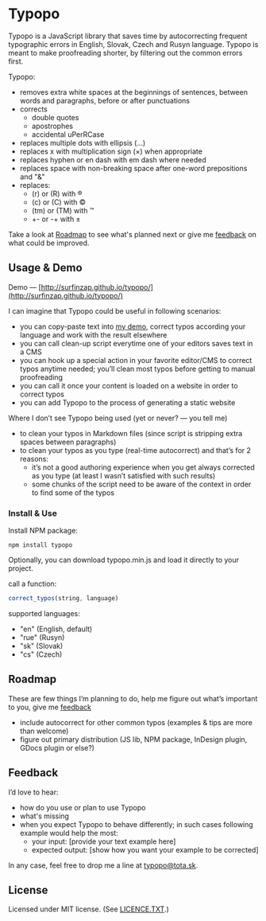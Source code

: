 # Typopo

Typopo is a JavaScript library that saves time by autocorrecting frequent typographic errors in English, Slovak, Czech and Rusyn language. Typopo is meant to make proofreading shorter, by filtering out the common errors first.

Typopo:
* removes extra white spaces at the beginnings of sentences, between words and paragraphs, before or after punctuations
* corrects
	* double quotes
	* apostrophes
	* accidental uPerRCase
* replaces multiple dots with ellipsis (…)
* replaces x with multiplication sign (×) when appropriate
* replaces hyphen or en dash with em dash where needed
* replaces space with non-breaking space after one-word prepositions and "&"
* replaces:
	* (r) or (R) with ®
	* (c) or (C) with ©
	* (tm) or (TM) with ™
	* +- or -+ with ±

Take a look at [Roadmap](#roadmap) to see what's planned next or give me [feedback](#feedback) on what could be improved.

## Usage & Demo
Demo — [http://surfinzap.github.io/typopo/](http://surfinzap.github.io/typopo/)

I can imagine that Typopo could be useful in following scenarios:
* you can copy-paste text into [my demo](http://surfinzap.github.io/typopo/), correct typos according your language and work with the result elsewhere
* you can call clean-up script everytime one of your editors saves text in a CMS
* you can hook up a special action in your favorite editor/CMS to correct typos anytime needed; youʼll clean most typos before getting to manual proofreading
* you can call it once your content is loaded on a website in order to correct typos
* you can add Typopo to the process of generating a static website

Where I donʼt see Typopo being used (yet or never? — you tell me)
* to clean your typos in Markdown files (since script is stripping extra spaces between paragraphs)
* to clean your typos as you type (real-time autocorrect) and thatʼs for 2 reasons:
	* itʼs not a good authoring experience when you get always corrected as you type (at least I wasnʼt satisfied with such results)
	* some chunks of the script need to be aware of the context in order to find some of the typos

### Install & Use
Install NPM package:

```
npm install typopo
```

Optionally, you can download typopo.min.js and load it directly to your project.

call a function:
```javascript
correct_typos(string, language)
```

supported languages:
* "en" (English, default)
* "rue" (Rusyn)
* "sk" (Slovak)
* "cs" (Czech)




## Roadmap
These are few things Iʼm planning to do, help me figure out whatʼs important to you, give me [feedback](#Feedback)
* include autocorrect for other common typos (examples & tips are more than welcome)
* figure out primary distribution (JS lib, NPM package, InDesign plugin, GDocs plugin or else?)

## Feedback
Iʼd love to hear:
* how do you use or plan to use Typopo
* what's missing
* when you expect Typopo to behave differently; in such cases following example would help the most:
	* your input: [provide your text example here]
	* expected output: [show how you want your example to be corrected]

In any case, feel free to drop me a line at <typopo@tota.sk>.

## License
Licensed under MIT license. (See [LICENCE.TXT](//github.com/surfinzap/typopo/blob/master/LICENSE.txt).)
